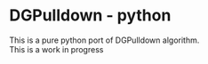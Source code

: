 # DGPulldown - python #

This is a pure python port of DGPulldown algorithm.  
This is a work in progress